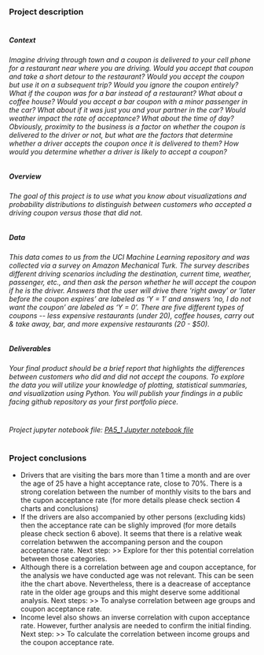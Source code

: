 ### Project description
#
##### Context
###### Imagine driving through town and a coupon is delivered to your cell phone for a restaurant near where you are driving. Would you accept that coupon and take a short detour to the restaurant? Would you accept the coupon but use it on a subsequent trip? Would you ignore the coupon entirely? What if the coupon was for a bar instead of a restaurant? What about a coffee house? Would you accept a bar coupon with a minor passenger in the car? What about if it was just you and your partner in the car? Would weather impact the rate of acceptance? What about the time of day? Obviously, proximity to the business is a factor on whether the coupon is delivered to the driver or not, but what are the factors that determine whether a driver accepts the coupon once it is delivered to them? How would you determine whether a driver is likely to accept a coupon?
##### Overview
###### The goal of this project is to use what you know about visualizations and probability distributions to distinguish between customers who accepted a driving coupon versus those that did not.
##### Data
###### This data comes to us from the UCI Machine Learning repository and was collected via a survey on Amazon Mechanical Turk. The survey describes different driving scenarios including the destination, current time, weather, passenger, etc., and then ask the person whether he will accept the coupon if he is the driver. Answers that the user will drive there ‘right away’ or ‘later before the coupon expires’ are labeled as ‘Y = 1’ and answers ‘no, I do not want the coupon’ are labeled as ‘Y = 0’. There are five different types of coupons -- less expensive restaurants (under 20), coffee houses, carry out & take away, bar, and more expensive restaurants (20 - $50).
##### Deliverables
###### Your final product should be a brief report that highlights the differences between customers who did and did not accept the coupons. To explore the data you will utilize your knowledge of plotting, statistical summaries, and visualization using Python. You will publish your findings in a public facing github repository as your first portfolio piece.
#
###### Project jupyter notebook file: [PA5_1 Jupyter notebook file](https://github.com/IULIAN-COSTEA/PA5_1/blob/main/PA5_1.ipynb)
#
### Project conclusions
 * Drivers that are visiting the bars more than 1 time a month and are over the age of 25 have a hight acceptance rate, close to 70%. There is a strong corelation between the number of monthly visits to the bars and the cupon acceptance rate (for more details please check section 4 charts and conclusions)
 * If the drivers are also accompanied by other persons (excluding kids) then the acceptance rate can be slighly improved (for more details please check section 6 above). It seems that there is a relative weak correlation betwwen the accompaning person and the coupon acceptance rate. Next step: >> Explore for ther this potential correlation between those categories.
 * Although there is a correlation between age and coupon acceptance, for the analysis we have conducted age was not relevant. This can be seen ithe the chart above. Nevertheless, there is a deacrease of acceptance rate in the older age groups and this might deserve some additional analysis. Next steps: >> To analyse correlation between age groups and coupon acceptance rate. 
 * Income level also shows an inverse correlation with cupon acceptance rate. However, further analysis are needed to confirm the initial finding. Next step: >> To calculate the correlation between income groups and the coupon acceptance rate.
#
